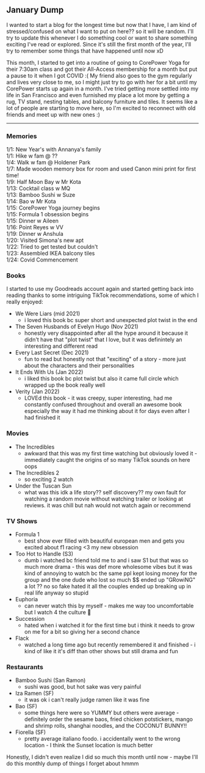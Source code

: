 ## January Dump
I wanted to start a blog for the longest time but now that I have, I am kind of stressed/confused on what I want to put on here?? so it will be random. I'll try to update this whenever I do something cool or want to share something exciting I've read or explored. Since it's still the first month of the year, I'll try to remember some things that have happened until now xD

This month, I started to get into a routine of going to CorePower Yoga for their 7:30am class and got their All-Access membership for a month but put a pause to it when I got COVID :( My friend also goes to the gym regularly and lives very close to me, so I might just try to go with her for a bit until my CorePower starts up again in a month. I've tried getting more settled into my life in San Francisco and even furnished my place a lot more by getting a rug, TV stand, nesting tables, and balcony furniture and tiles. It seems like a lot of people are starting to move here, so I'm excited to reconnect with old friends and meet up with new ones :) 

---

### Memories
1/1: New Year's with Annanya's family   
1/1: Hike w fam @ ??   
1/4: Walk w fam @ Holdener Park   
1/7: Made wooden memory box for room and used Canon mini print for first time!   
1/9: Half Moon Bay w Mr Kota   
1/13: Cocktail class w MQ   
1/13: Bamboo Sushi w Suze   
1/14: Bao w Mr Kota   
1/15: CorePower Yoga journey begins   
1/15: Formula 1 obsession begins   
1/15: Dinner w Aileen  
1/16: Point Reyes w VV   
1/19: Dinner w Anshula   
1/20: Visited Simona's new apt   
1/22: Tried to get tested but couldn't    
1/23: Assembled IKEA balcony tiles   
1/24: Covid Commencement  

### Books
I started to use my Goodreads account again and started getting back into reading thanks to some intriguing TikTok recommendations, some of which I really enjoyed: 
* We Were Liars (mid 2021)
    * i loved this book bc super short and unexpected plot twist in the end
* The Seven Husbands of Evelyn Hugo (Nov 2021)
    * honestly very disappointed after all the hype around it because it didn't have that "plot twist" that I love, but it was definintely an interesting and different read
* Every Last Secret (Dec 2021)
    * fun to read but honestly not that "exciting" of a story - more just about the characters and their personalities
* It Ends With Us (Jan 2022)
    * i liked this book bc plot twist but also it came full circle which wrapped up the book really well
* Verity (Jan 2022) 
    * LOVEd this book - it was creepy, super interesting, had me constantly confused throughout and overall an awesome book especially the way it had me thinking about it for days even after I had finished it

### Movies
* The Incredibles
    * awkward that this was my first time watching but obviously loved it - immediately caught the origins of so many TikTok sounds on here oops
* The Incredibles 2
    * so exciting 2 watch
* Under the Tuscan Sun
    * what was this idk a life story?? self discovery?? my own fault for watching a random movie without watching trailer or looking at reviews. it was chill but nah would not watch again or recommend

### TV Shows
* Formula 1
    * best show ever filled with beautiful european men and gets you excited about f1 racing <3 my new obsession
* Too Hot to Handle (S3)
    * dumb i watched bc friend told me to and i saw S1 but that was so much more drama - this was def more wholesome vibes but it was kind of annoying to watch bc the same ppl kept losing money for the group and the one dude who lost so much $$ ended up "GRowiNG" a lot ?? no so fake hated it all the couples ended up breaking up in real life anyway so stupid
* Euphoria
    * can never watch this by myself - makes me way too uncomfortable but I watch 4 the culture :pray:
* Succession
    * hated when i watched it for the first time but i think it needs to grow on me for a bit so giving her a second chance
* Flack
    * watched a long time ago but recently remembered it and finished - i kind of like it it's diff than other shows but still drama and fun

### Restaurants
* Bamboo Sushi (San Ramon)
    * sushi was good, but hot sake was very painful
* Iza Ramen (SF)
    * it was ok i can't really judge ramen like it was fine
* Bao (SF)
    * some things here were so YUMMY but others were average - definitely order the sesame baos, fried chicken potstickers, mango and shrimp rolls, shanghai noodles, and the COCONUT BUNNY!!
* Fiorella (SF)
    * pretty average italiano foodo. i accidentally went to the wrong location - I think the Sunset location is much better


Honestly, I didn't even realize I did so much this month until now - maybe I'll do this monthly dump of things I forget about hmmm
